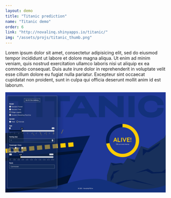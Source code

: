 ```yaml
---
layout: demo
title: "Titanic prediction"
name: "Titanic demo"
order: 6
link: "http://novalinq.shinyapps.io/titanic/"
img: "/assets/projs/titanic_thumb.png"
---
```


Lorem ipsum dolor sit amet, consectetur adipisicing elit, sed do eiusmod tempor incididunt ut labore et dolore magna aliqua. Ut enim ad minim veniam, quis nostrud exercitation ullamco laboris nisi ut aliquip ex ea commodo consequat. Duis aute irure dolor in reprehenderit in voluptate velit esse cillum dolore eu fugiat nulla pariatur. Excepteur sint occaecat cupidatat non proident, sunt in culpa qui officia deserunt mollit anim id est laborum.


![](/assets/proj_scr/titanic-2.png)